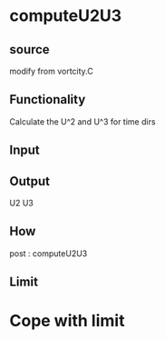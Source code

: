 # computeU2U3

## source
modify from vortcity.C

## Functionality
Calculate the U^2 and U^3 for time dirs

## Input

## Output
U2 U3

## How
post        : computeU2U3

## Limit

# Cope with limit
